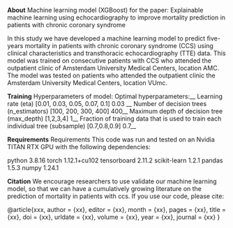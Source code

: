 **About**
Machine learning model (XGBoost) for the paper:
Explainable machine learning using echocardiography to improve mortality prediction in patients with chronic coronary syndrome

In this study we have developed a machine learning model to predict five-years mortality in patients with chronic coronary syndrome (CCS) using clinical characteristics and transthoracic echocardiography (TTE) data.
This model was trained on consecutive patients with CCS who attended the outpatient clinic of Amsterdam University Medical Centers, location AMC.
The model was tested on patients who attended the outpatient clinic the Amsterdam University Medical Centers, location VUmc.

**Training**
Hyperparameters of model:                                                                                      Optimal hyperparameters:__
Learning rate (eta)	[0.01, 0.03, 0.05, 0.07, 0.1]	                                                              0.03 __
Number of decision trees (n_estimators)	[100, 200, 300, 400]	                                                   400__
Maximum depth of decision tree (max_depth)	[1,2,3,4]	                                                            1__
Fraction of training data that is used to train each individual tree (subsample)	[0.7,0.8,0.9]	                  0.7__



**Requirements**
Requirements
This code was run and tested on an Nvidia TITAN RTX GPU with the following dependencies:

python 3.8.16
torch 1.12.1+cu102
tensorboard 2.11.2
scikit-learn 1.2.1
pandas 1.5.3
numpy 1.24.1

**Citation**
We encourage researchers to use validate our machine learning model, so that we can have a cumulatively growing literature on the prediction of mortality in patients with ccs. If you use our code, please cite:

@article{xxx,
  author = {xx},
  editor = {xx},
  month = {xx},
  pages = {xx},
  title = {xx},
  doi = {xx},
  urldate = {xx},
  volume = {xx},
  year = {xx},
  journal = {xx}
} 
